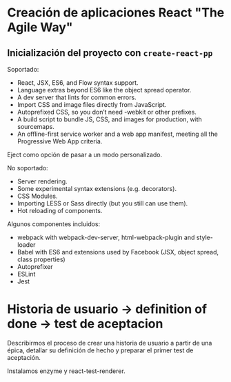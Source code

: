 # Creación de aplicaciones React "The Agile Way"

## Inicialización del proyecto con `create-react-pp`

Soportado:

- React, JSX, ES6, and Flow syntax support.
- Language extras beyond ES6 like the object spread operator.
- A dev server that lints for common errors.
- Import CSS and image files directly from JavaScript.
- Autoprefixed CSS, so you don’t need -webkit or other prefixes.
- A build script to bundle JS, CSS, and images for production, with sourcemaps.
- An offline-first service worker and a web app manifest, meeting all the Progressive Web App criteria.

Eject como opción de pasar a un modo personalizado.

No soportado:

- Server rendering.
- Some experimental syntax extensions (e.g. decorators).
- CSS Modules.
- Importing LESS or Sass directly (but you still can use them).
- Hot reloading of components.

Algunos componentes incluidos:

- webpack with webpack-dev-server, html-webpack-plugin and style-loader
- Babel with ES6 and extensions used by Facebook (JSX, object spread, class properties)
- Autoprefixer
- ESLint
- Jest

# Historia de usuario -> definition of done -> test de aceptacion

Describirmos el proceso de crear una historia de usuario a partir de una épica, detallar su definición de hecho y preparar el primer test de aceptación.

Instalamos enzyme y react-test-renderer.

